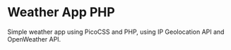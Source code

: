 # Weather App PHP
Simple weather app using PicoCSS and PHP, using IP Geolocation API and OpenWeather API.
